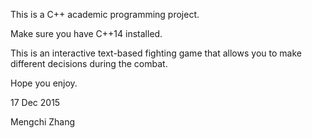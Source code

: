 This is a C++ academic programming project.

Make sure you have C++14 installed.

This is an interactive text-based fighting game that allows you to make different decisions during the combat. 

Hope you enjoy.

17 Dec 2015

Mengchi Zhang
